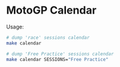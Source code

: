 # MotoGP Calendar

Usage:

```bash
# dump 'race' sessions calendar
make calendar

# dump 'Free Practice' sessions calendar
make calendar SESSIONS="Free Practice"
```
